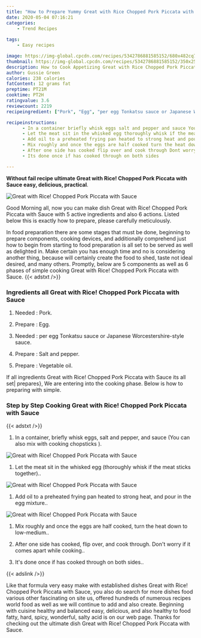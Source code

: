 ```yaml
---
title: "How to Prepare Yummy Great with Rice Chopped Pork Piccata with Sauce"
date: 2020-05-04 07:16:21
categories:
    - Trend Recipes
    
tags:
    - Easy recipes

image: https://img-global.cpcdn.com/recipes/5342786881585152/680x482cq70/great-with-rice-chopped-pork-piccata-with-sauce-recipe-main-photo.jpg
thumbnail: https://img-global.cpcdn.com/recipes/5342786881585152/350x250cq70/great-with-rice-chopped-pork-piccata-with-sauce-recipe-main-photo.jpg
description: How to Cook Appetizing Great with Rice Chopped Pork Piccata with Sauce with 5 ingredients and 6 stages of easy cooking.
author: Gussie Green
calories: 238 calories
fatContent: 12 grams fat
preptime: PT21M
cooktime: PT2H
ratingvalue: 3.6
reviewcount: 2219
recipeingredient: ["Pork", "Egg", "per egg Tonkatsu sauce or Japanese Worcestershirestyle sauce", "Salt and pepper", "Vegetable oil"]

recipeinstructions: 
      - In a container briefly whisk eggs salt and pepper and sauce You can also mix with cooking chopsticks  
      - Let the meat sit in the whisked egg thoroughly whisk if the meat sticks together 
      - Add oil to a preheated frying pan heated to strong heat and pour in the egg mixture 
      - Mix roughly and once the eggs are half cooked turn the heat down to lowmedium 
      - After one side has cooked flip over and cook through Dont worry if it comes apart while cooking 
      - Its done once if has cooked through on both sides

---
```




**Without fail recipe ultimate Great with Rice! Chopped Pork Piccata with Sauce easy, delicious, practical**. 


![Great with Rice! Chopped Pork Piccata with Sauce](https://img-global.cpcdn.com/recipes/5342786881585152/680x482cq70/great-with-rice-chopped-pork-piccata-with-sauce-recipe-main-photo.jpg "Great with Rice! Chopped Pork Piccata with Sauce")




Good Morning all, now you can make dish Great with Rice! Chopped Pork Piccata with Sauce with 5 active ingredients and also 6 actions. Listed below this is exactly how to prepare, please carefully meticulously.

In food preparation there are some stages that must be done, beginning to prepare components, cooking devices, and additionally comprehend just how to begin from starting to food preparation is all set to be served as well as delighted in. Make certain you has enough time and no is considering another thing, because will certainly create the food to shed, taste not ideal desired, and many others. Promptly, below are 5 components as well as 6 phases of simple cooking Great with Rice! Chopped Pork Piccata with Sauce.
{{< adstxt />}}

### Ingredients all Great with Rice! Chopped Pork Piccata with Sauce


1. Needed  : Pork.

1. Prepare  : Egg.

1. Needed  : per egg Tonkatsu sauce or Japanese Worcestershire-style sauce.

1. Prepare  : Salt and pepper.

1. Prepare  : Vegetable oil.



If all ingredients Great with Rice! Chopped Pork Piccata with Sauce its all set| prepares}, We are entering into the cooking phase. Below is how to preparing with simple.

### Step by Step Cooking Great with Rice! Chopped Pork Piccata with Sauce

{{< adstxt />}}


1. In a container, briefly whisk eggs, salt and pepper, and sauce (You can also mix with cooking chopsticks ).



![Great with Rice! Chopped Pork Piccata with Sauce](https://img-global.cpcdn.com/steps/5982001797529600/160x128cq70/great-with-rice-chopped-pork-piccata-with-sauce-recipe-step-1-photo.jpg" "Great with Rice! Chopped Pork Piccata with Sauce")



1. Let the meat sit in the whisked egg (thoroughly whisk if the meat sticks together)..



![Great with Rice! Chopped Pork Piccata with Sauce](https://img-global.cpcdn.com/steps/5182849725497344/160x128cq70/great-with-rice-chopped-pork-piccata-with-sauce-recipe-step-2-photo.jpg" "Great with Rice! Chopped Pork Piccata with Sauce")



1. Add oil to a preheated frying pan heated to strong heat, and pour in the egg mixture..



![Great with Rice! Chopped Pork Piccata with Sauce](https://img-global.cpcdn.com/steps/5987615246385152/160x128cq70/great-with-rice-chopped-pork-piccata-with-sauce-recipe-step-3-photo.jpg" "Great with Rice! Chopped Pork Piccata with Sauce")



1. Mix roughly and once the eggs are half cooked, turn the heat down to low-medium..



1. After one side has cooked, flip over, and cook through. Don&#39;t worry if it comes apart while cooking..



1. It&#39;s done once if has cooked through on both sides..





{{< adslink />}}

Like that formula very easy make with established dishes Great with Rice! Chopped Pork Piccata with Sauce, you also do search for more dishes food various other fascinating on site us, offered hundreds of numerous recipes world food as well as we will continue to add and also create. Beginning with cuisine healthy and balanced easy, delicious, and also healthy to food fatty, hard, spicy, wonderful, salty acid is on our web page. Thanks for checking out the ultimate dish Great with Rice! Chopped Pork Piccata with Sauce.
